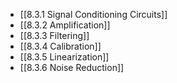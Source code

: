 

- [[8.3.1 Signal Conditioning Circuits]]
- [[8.3.2 Amplification]]
- [[8.3.3 Filtering]]
- [[8.3.4 Calibration]]
- [[8.3.5 Linearization]]
- [[8.3.6 Noise Reduction]]